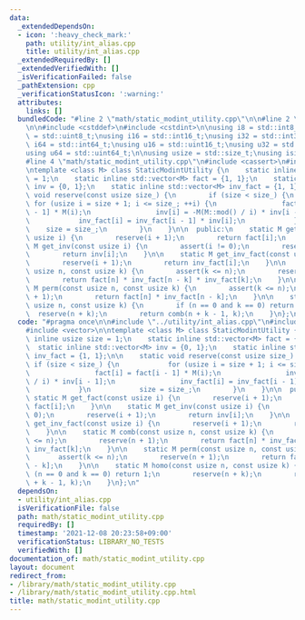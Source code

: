 ```yaml
---
data:
  _extendedDependsOn:
  - icon: ':heavy_check_mark:'
    path: utility/int_alias.cpp
    title: utility/int_alias.cpp
  _extendedRequiredBy: []
  _extendedVerifiedWith: []
  _isVerificationFailed: false
  _pathExtension: cpp
  _verificationStatusIcon: ':warning:'
  attributes:
    links: []
  bundledCode: "#line 2 \"math/static_modint_utility.cpp\"\n\n#line 2 \"utility/int_alias.cpp\"\
    \n\n#include <cstddef>\n#include <cstdint>\n\nusing i8 = std::int8_t;\nusing u8\
    \ = std::uint8_t;\nusing i16 = std::int16_t;\nusing i32 = std::int32_t;\nusing\
    \ i64 = std::int64_t;\nusing u16 = std::uint16_t;\nusing u32 = std::uint32_t;\n\
    using u64 = std::uint64_t;\n\nusing usize = std::size_t;\nusing isize = std::ptrdiff_t;\n\
    #line 4 \"math/static_modint_utility.cpp\"\n#include <cassert>\n#include <vector>\n\
    \ntemplate <class M> class StaticModintUtility {\n    static inline usize size\
    \ = 1;\n    static inline std::vector<M> fact = {1, 1};\n    static inline std::vector<M>\
    \ inv = {0, 1};\n    static inline std::vector<M> inv_fact = {1, 1};\n\n    static\
    \ void reserve(const usize size_) {\n        if (size < size_) {\n           \
    \ for (usize i = size + 1; i <= size_; ++i) {\n                fact[i] = fact[i\
    \ - 1] * M(i);\n                inv[i] = -M(M::mod() / i) * inv[i - 1];\n    \
    \            inv_fact[i] = inv_fact[i - 1] * inv[i];\n            }\n        \
    \    size = size_;\n        }\n    }\n\n  public:\n    static M get_fact(const\
    \ usize i) {\n        reserve(i + 1);\n        return fact[i];\n    }\n\n    static\
    \ M get_inv(const usize i) {\n        assert(i != 0);\n        reserve(i + 1);\n\
    \        return inv[i];\n    }\n\n    static M get_inv_fact(const usize i) {\n\
    \        reserve(i + 1);\n        return inv_fact[i];\n    }\n\n    static M comb(const\
    \ usize n, const usize k) {\n        assert(k <= n);\n        reserve(n + 1);\n\
    \        return fact[n] * inv_fact[n - k] * inv_fact[k];\n    }\n\n    static\
    \ M perm(const usize n, const usize k) {\n        assert(k <= n);\n        reserve(n\
    \ + 1);\n        return fact[n] * inv_fact[n - k];\n    }\n\n    static M homo(const\
    \ usize n, const usize k) {\n        if (n == 0 and k == 0) return 1;\n      \
    \  reserve(n + k);\n        return comb(n + k - 1, k);\n    }\n};\n"
  code: "#pragma once\n\n#include \"../utility/int_alias.cpp\"\n#include <cassert>\n\
    #include <vector>\n\ntemplate <class M> class StaticModintUtility {\n    static\
    \ inline usize size = 1;\n    static inline std::vector<M> fact = {1, 1};\n  \
    \  static inline std::vector<M> inv = {0, 1};\n    static inline std::vector<M>\
    \ inv_fact = {1, 1};\n\n    static void reserve(const usize size_) {\n       \
    \ if (size < size_) {\n            for (usize i = size + 1; i <= size_; ++i) {\n\
    \                fact[i] = fact[i - 1] * M(i);\n                inv[i] = -M(M::mod()\
    \ / i) * inv[i - 1];\n                inv_fact[i] = inv_fact[i - 1] * inv[i];\n\
    \            }\n            size = size_;\n        }\n    }\n\n  public:\n   \
    \ static M get_fact(const usize i) {\n        reserve(i + 1);\n        return\
    \ fact[i];\n    }\n\n    static M get_inv(const usize i) {\n        assert(i !=\
    \ 0);\n        reserve(i + 1);\n        return inv[i];\n    }\n\n    static M\
    \ get_inv_fact(const usize i) {\n        reserve(i + 1);\n        return inv_fact[i];\n\
    \    }\n\n    static M comb(const usize n, const usize k) {\n        assert(k\
    \ <= n);\n        reserve(n + 1);\n        return fact[n] * inv_fact[n - k] *\
    \ inv_fact[k];\n    }\n\n    static M perm(const usize n, const usize k) {\n \
    \       assert(k <= n);\n        reserve(n + 1);\n        return fact[n] * inv_fact[n\
    \ - k];\n    }\n\n    static M homo(const usize n, const usize k) {\n        if\
    \ (n == 0 and k == 0) return 1;\n        reserve(n + k);\n        return comb(n\
    \ + k - 1, k);\n    }\n};\n"
  dependsOn:
  - utility/int_alias.cpp
  isVerificationFile: false
  path: math/static_modint_utility.cpp
  requiredBy: []
  timestamp: '2021-12-08 20:23:58+09:00'
  verificationStatus: LIBRARY_NO_TESTS
  verifiedWith: []
documentation_of: math/static_modint_utility.cpp
layout: document
redirect_from:
- /library/math/static_modint_utility.cpp
- /library/math/static_modint_utility.cpp.html
title: math/static_modint_utility.cpp
---
```

